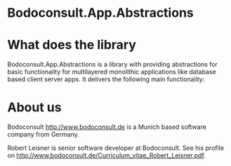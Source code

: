 Bodoconsult.App.Abstractions
================

# What does the library

Bodoconsult.App.Abstractions is a library with providing abstractions for basic functionality for multilayered monolithic applications like database based client server apps. 
It delivers the following main functionality:



# About us

Bodoconsult <http://www.bodoconsult.de> is a Munich based software company from Germany.

Robert Leisner is senior software developer at Bodoconsult. See his profile on <http://www.bodoconsult.de/Curriculum_vitae_Robert_Leisner.pdf>.

